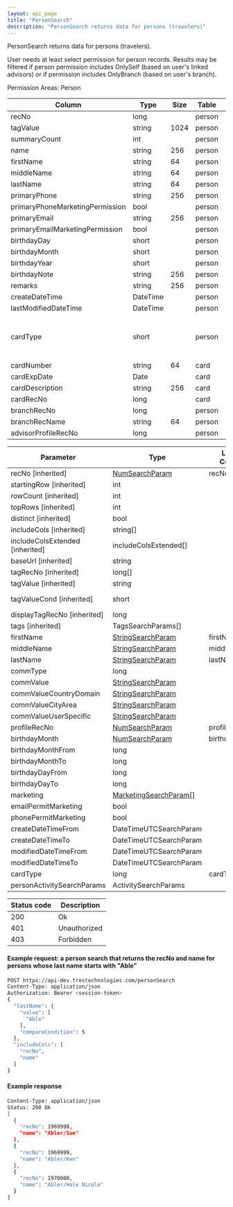 ```yaml
---
layout: api_page
title: "PersonSearch"
description: "PersonSearch returns data for persons (travelers)"
---
```


PersonSearch returns data for persons (travelers).

User needs at least select permission for person records. Results may be filtered if person permission includes OnlySelf (based on user's linked advisors) or if permission includes OnlyBranch (based on user's branch).

Permission Areas: Person

| Column | Type | Size | Table | Description |
| ------ | ---- | ---- | ----- | ----------- |
| recNo | long |  | person | 
| tagValue | string | 1024 | person | 
| summaryCount | int |  | person | 
| name | string | 256 | person | 
| firstName | string | 64 | person | 
| middleName | string | 64 | person | 
| lastName | string | 64 | person | 
| primaryPhone | string | 256 | person | 
| primaryPhoneMarketingPermission | bool |  | person | 
| primaryEmail | string | 256 | person | 
| primaryEmailMarketingPermission | bool |  | person | 
| birthdayDay | short |  | person | 
| birthdayMonth | short |  | person | 
| birthdayYear | short |  | person | 
| birthdayNote | string | 256 | person | 
| remarks | string | 256 | person | 
| createDateTime | DateTime |  | person | 
| lastModifiedDateTime | DateTime |  | person | 
| cardType | short |  | person | CreditDebit = 1, Loyalty = 2, Passport = 3
| cardNumber | string | 64 | card | 
| cardExpDate | Date |  | card | 
| cardDescription | string | 256 | card | 
| cardRecNo | long |  | card | 
| branchRecNo | long |  | person | 
| branchRecName | string | 64 | person | 
| advisorProfileRecNo | long |  | person | 

| Parameter | Type | Linked Column | Description |
| --------- | ---- | ------------- | ----------- |
| recNo [inherited] | [NumSearchParam](NumSearchParam) | recNo | 
| startingRow [inherited] | int |  | 
| rowCount [inherited] | int |  | 
| topRows [inherited] | int |  | 
| distinct [inherited] | bool |  | 
| includeCols [inherited] | string[] |  | 
| includeColsExtended [inherited] | includeColsExtended[] |  | 
| baseUrl [inherited] | string |  | 
| tagRecNo [inherited] | long[] |  | 
| tagValue [inherited] | string |  | 
| tagValueCond [inherited] | short |  | See [StringCompare]({{ '/api/StringCompare.html' | relative_url }})
| displayTagRecNo [inherited] | long |  | 
| tags [inherited] | TagsSearchParams[] |  | 
| firstName | [StringSearchParam](StringSearchParam) | firstName | 
| middleName | [StringSearchParam](StringSearchParam) | middleName | 
| lastName | [StringSearchParam](StringSearchParam) | lastName | 
| commType | long |  | 
| commValue | [StringSearchParam](StringSearchParam) |  | 
| commValueCountryDomain | [StringSearchParam](StringSearchParam) |  | 
| commValueCityArea | [StringSearchParam](StringSearchParam) |  | 
| commValueUserSpecific | [StringSearchParam](StringSearchParam) |  | 
| profileRecNo | [NumSearchParam](NumSearchParam) | profile_recNo | 
| birthdayMonth | [NumSearchParam](NumSearchParam) | birthdayMonth | 
| birthdayMonthFrom | long |  | 
| birthdayMonthTo | long |  | 
| birthdayDayFrom | long |  | 
| birthdayDayTo | long |  | 
| marketing | [MarketingSearchParam[]](MarketingSearchParam) |  | 
| emailPermitMarketing | bool |  | 
| phonePermitMarketing | bool |  | 
| createDateTimeFrom | DateTimeUTCSearchParam |  | 
| createDateTimeTo | DateTimeUTCSearchParam |  | 
| modifiedDateTimeFrom | DateTimeUTCSearchParam |  | 
| modifiedDateTimeTo | DateTimeUTCSearchParam |  | 
| cardType | long | cardType | 
| personActivitySearchParams | ActivitySearchParams |  | 

| Status code | Description |
| ----------- | ----------- |
| 200 | Ok |
| 401 | Unauthorized |
| 403 | Forbidden |

#### Example request: a person search that returns the recNo and name for persons whose last name starts with "Able"
```sh
POST https://api-dev.trestechnologies.com/personSearch
Content-Type: application/json
Authorization: Bearer <session-token>
{
  "lastName": {
    "value": [
      "Able"
    ],
    "compareCondition": 5
  },
  "includeCols": [
    "recNo",
    "name"
  ]
}
```

#### Example response
```sh
Content-Type: application/json
Status: 200 Ok
[
  {
    "recNo": 1969998,
    "name": "Abler/Sue"
  },
  {
    "recNo": 1969999,
    "name": "Abler/Ken"
  },
  {
    "recNo": 1970000,
    "name": "Abler/Hale Nicole"
  }
]
```

